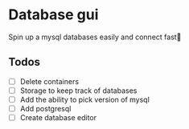 # Database gui

Spin up a mysql databases easily and connect fast🚀

## Todos

- [ ] Delete containers 
- [ ] Storage to keep track of databases
- [ ] Add the ability to pick version of mysql
- [ ] Add postgresql
- [ ] Create database editor